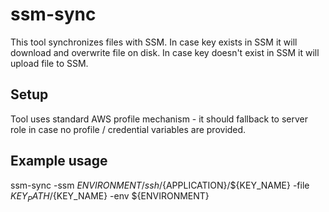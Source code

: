# ssm-sync

This tool synchronizes files with SSM.
In case key exists in SSM it will download and overwrite file on disk.
In case key doesn't exist in SSM it will upload file to SSM.

## Setup

Tool uses standard AWS profile mechanism - it should fallback to server role in case no profile / credential variables are provided.

## Example usage

ssm-sync -ssm ${ENVIRONMENT}/ssh/${APPLICATION}/${KEY_NAME} -file ${KEY_PATH}/${KEY_NAME} -env ${ENVIRONMENT}
